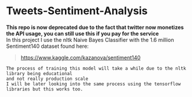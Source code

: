 # Tweets-Sentiment-Analysis
**This repo is now deprecated due to the fact that twitter now monetizes the API usage, you can still use this if you pay for the service**    
In this project I use the nltk Naive Bayes Classifier with the 1.6 million Sentiment140 dataset found here:  
>https://www.kaggle.com/kazanova/sentiment140  
```
The process of training this model will take a while due to the nltk library being educational
and not really production scale 
I will be later looking into the same process using the tensorflow libraries but this works too.
```
